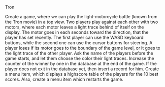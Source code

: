 Tron

Create a game, where we can play the light-motorcycle battle (known from the Tron 
movie) in a top view. Two players play against each other with two motors, where each 
motor leaves a light trace behind of itself on the display. The motor goes in each seconds 
toward the direction, that the player has set recently. The first player can use the WASD 
keyboard buttons, while the second one can use the cursor buttons for steering.
A player loses if its motor goes to the boundary of the game level, or it goes to the light 
trace of the other player. Ask the name of the players before the game starts, and let them 
choose the color their light traces. Increase the counter of the winner by one in the 
database at the end of the game. If the player does not exit in the database yet, then insert 
a record for him. Create a menu item, which displays a highscore table of the players for 
the 10 best scores. Also, create a menu item which restarts the game.